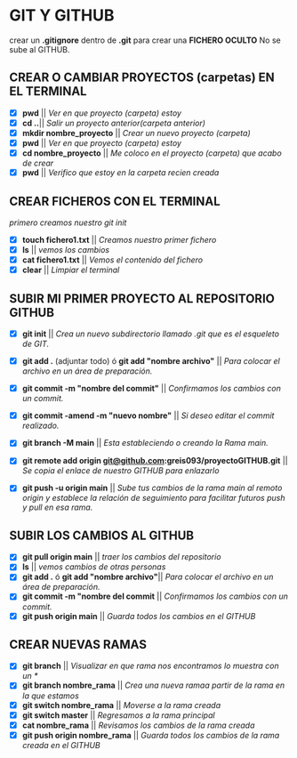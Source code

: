 # GIT Y GITHUB

crear un **.gitignore** dentro de **.git** para crear una **FICHERO OCULTO** No se sube al GITHUB.

## CREAR O CAMBIAR PROYECTOS (carpetas) EN EL TERMINAL

- [x] **pwd** || _Ver en que proyecto (carpeta) estoy_
- [x] **cd ..**|| _Salir un proyecto anterior(carpeta anterior)_
- [x] **mkdir nombre_proyecto** || _Crear un nuevo proyecto (carpeta)_
- [x] **pwd** || _Ver en que proyecto (carpeta) estoy_
- [x] **cd nombre_proyecto** || _Me coloco en el proyecto (carpeta) que acabo de crear_
- [x] **pwd** || _Verifico que estoy en la carpeta recien creada_

## CREAR FICHEROS CON EL TERMINAL

_primero creamos nuestro git init_

- [x] **touch fichero1.txt** || _Creamos nuestro primer fichero_
- [x] **ls** || _vemos los cambios_
- [x] **cat fichero1.txt** || _Vemos el contenido del fichero_
- [x] **clear** || _Limpiar el terminal_

## SUBIR MI PRIMER PROYECTO AL REPOSITORIO GITHUB

- [x] **git init** || _Crea un nuevo subdirectorio llamado .git que es el esqueleto de GIT._

- [x] **git add .** (adjuntar todo) ó **git add "nombre archivo"** || _Para colocar el archivo en un área de preparación._

- [x] **git commit -m "nombre del commit"** || _Confirmamos los cambios con un commit._

- [x] **git commit -amend -m "nuevo nombre"** || _Si deseo editar el commit realizado._

- [x] **git branch -M main** || _Esta estableciendo o creando la Rama main._

- [x] **git remote add origin git@github.com:greis093/proyectoGITHUB.git** || _Se copia el enlace de nuestro GITHUB para enlazarlo_

- [x] **git push -u origin main** || _Sube tus cambios de la rama main al remoto origin y establece la relación de seguimiento para facilitar futuros push y pull en esa rama._

## SUBIR LOS CAMBIOS AL GITHUB

- [x] **git pull origin main** || _traer los cambios del repositorio_
- [x] **ls** || _vemos cambios de otras personas_
- [x] **git add .** ó **git add "nombre archivo"**|| _Para colocar el archivo en un área de preparación._
- [x] **git commit -m "nombre del commit** || _Confirmamos los cambios con un commit._
- [x] **git push origin main** || _Guarda todos los cambios en el GITHUB_

## CREAR NUEVAS RAMAS

- [x] **git branch** || _Visualizar en que rama nos encontramos lo muestra con un \*_
- [x] **git branch nombre_rama** || _Crea una nueva ramaa partir de la rama en la que estamos_
- [x] **git switch nombre_rama** || _Moverse a la rama creada_
- [x] **git switch master** || _Regresamos a la rama principal_
- [x] **cat nombre_rama** || _Revisamos los cambios de la rama creada_
- [x] **git push origin nombre_rama** || _Guarda todos los cambios de la rama creada en el GITHUB_
